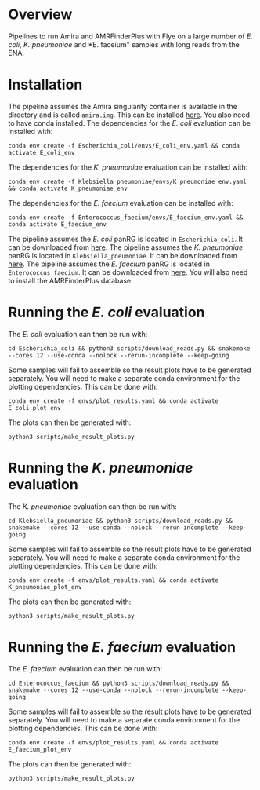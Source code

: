 
# Overview

Pipelines to run Amira and AMRFinderPlus with Flye on a large number of *E. coli*, *K. pneumoniae* and *E. faceium" samples with long reads from the ENA. 

# Installation

The pipeline assumes the Amira singularity container is available in the directory and is called `amira.img`. This can be installed [here](https://github.com/Danderson123/amira). You also need to have conda installed.
The dependencies for the *E. coli* evaluation can be installed with:
```{bash}
conda env create -f Escherichia_coli/envs/E_coli_env.yaml && conda activate E_coli_env
```
The dependencies for the *K. pneumoniae* evaluation can be installed with:

```{bash}
conda env create -f Klebsiella_pneumoniae/envs/K_pneumoniae_env.yaml && conda activate K_pneumoniae_env
```
The dependencies for the *E. faecium* evaluation can be installed with:

```{bash}
conda env create -f Enterococcus_faecium/envs/E_faecium_env.yaml && conda activate E_faecium_env
```
The pipeline assumes the *E. coli* panRG is located in `Escherichia_coli`. It can be downloaded from [here](https://drive.google.com/file/d/13c_bUXnBEs9iEPPobou7-xEgkz_t08YP/view?usp=sharing).
The pipeline assumes the *K. pneumoniae* panRG is located in `Klebsiella_pneumoniae`. It can be downloaded from [here](https://drive.google.com/file/d/1DYG3QW3nrQfSckIX9Vjbhbqz5bRd9W3j/view?usp=drive_link).
The pipeline assumes the *E. faecium* panRG is located in `Enterococcus_faecium`. It can be downloaded from [here](https://drive.google.com/file/d/1AzzFNRbH6VXPj5CX2txlcxhW8AhL9HSh/view?usp=sharing).
You will also need to install the AMRFinderPlus database.

# Running the *E. coli* evaluation

The *E. coli* evaluation can then be run with:
```{bash}
cd Escherichia_coli && python3 scripts/download_reads.py && snakemake --cores 12 --use-conda --nolock --rerun-incomplete --keep-going
```
Some samples will fail to assemble so the result plots have to be generated separately. You will need to make a separate conda environment for the plotting dependencies. This can be done with:
```{bash}
conda env create -f envs/plot_results.yaml && conda activate E_coli_plot_env
```
The plots can then be generated with:
```{bash}
python3 scripts/make_result_plots.py
```

# Running the *K. pneumoniae* evaluation

The *K. pneumoniae* evaluation can then be run with:
```{bash}
cd Klebsiella_pneumoniae && python3 scripts/download_reads.py && snakemake --cores 12 --use-conda --nolock --rerun-incomplete --keep-going
```
Some samples will fail to assemble so the result plots have to be generated separately. You will need to make a separate conda environment for the plotting dependencies. This can be done with:
```{bash}
conda env create -f envs/plot_results.yaml && conda activate K_pneumoniae_plot_env
```
The plots can then be generated with:
```{bash}
python3 scripts/make_result_plots.py
```

# Running the *E. faecium* evaluation

The *E. faecium* evaluation can then be run with:
```{bash}
cd Enterococcus_faecium && python3 scripts/download_reads.py && snakemake --cores 12 --use-conda --nolock --rerun-incomplete --keep-going
```
Some samples will fail to assemble so the result plots have to be generated separately. You will need to make a separate conda environment for the plotting dependencies. This can be done with:
```{bash}
conda env create -f envs/plot_results.yaml && conda activate E_faecium_plot_env
```
The plots can then be generated with:
```{bash}
python3 scripts/make_result_plots.py
```